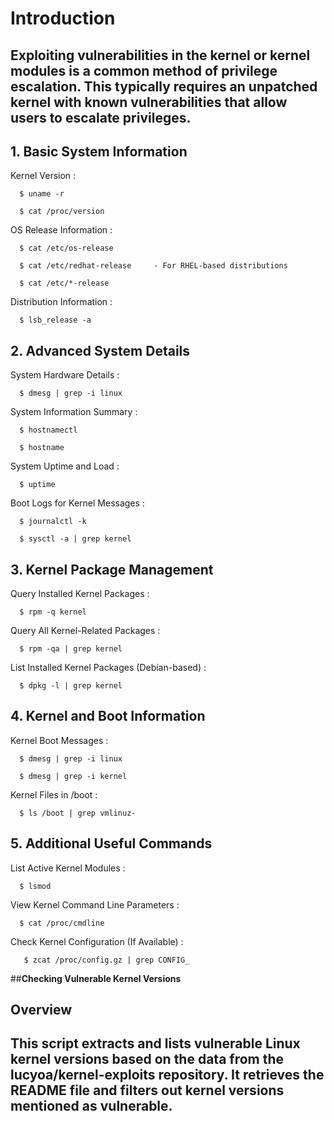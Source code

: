 # **Introduction**

 Exploiting vulnerabilities in the kernel or kernel modules is a common method of privilege escalation. This typically requires an unpatched kernel with known vulnerabilities that allow users to escalate privileges.
 ---


## **1. Basic System Information**

  Kernel Version : 

      $ uname -r
    
      $ cat /proc/version

  OS Release Information : 

      $ cat /etc/os-release
  
      $ cat /etc/redhat-release     - For RHEL-based distributions
  
      $ cat /etc/*-release

  Distribution Information : 
  
      $ lsb_release -a


## **2. Advanced System Details**


  System Hardware Details : 

      $ dmesg | grep -i linux

  System Information Summary : 

      $ hostnamectl
  
      $ hostname

  System Uptime and Load : 

      $ uptime

  Boot Logs for Kernel Messages : 

      $ journalctl -k 
  
      $ sysctl -a | grep kernel 


## **3. Kernel Package Management**

 
  Query Installed Kernel Packages : 

      $ rpm -q kernel 

  Query All Kernel-Related Packages : 

      $ rpm -qa | grep kernel

  List Installed Kernel Packages (Debian-based) :

      $ dpkg -l | grep kernel
  


## **4. Kernel and Boot Information**

  
  Kernel Boot Messages :

      $ dmesg | grep -i linux
  
      $ dmesg | grep -i kernel

  Kernel Files in /boot :

      $ ls /boot | grep vmlinuz-


## **5. Additional Useful Commands**


  List Active Kernel Modules :

      $ lsmod

  View Kernel Command Line Parameters  :

      $ cat /proc/cmdline

  Check Kernel Configuration (If Available) :

       $ zcat /proc/config.gz | grep CONFIG_


##**Checking Vulnerable Kernel Versions** 

## Overview 

This script extracts and lists vulnerable Linux kernel versions based on the data from the lucyoa/kernel-exploits repository. It retrieves the README file and filters out kernel versions mentioned as vulnerable.
---


